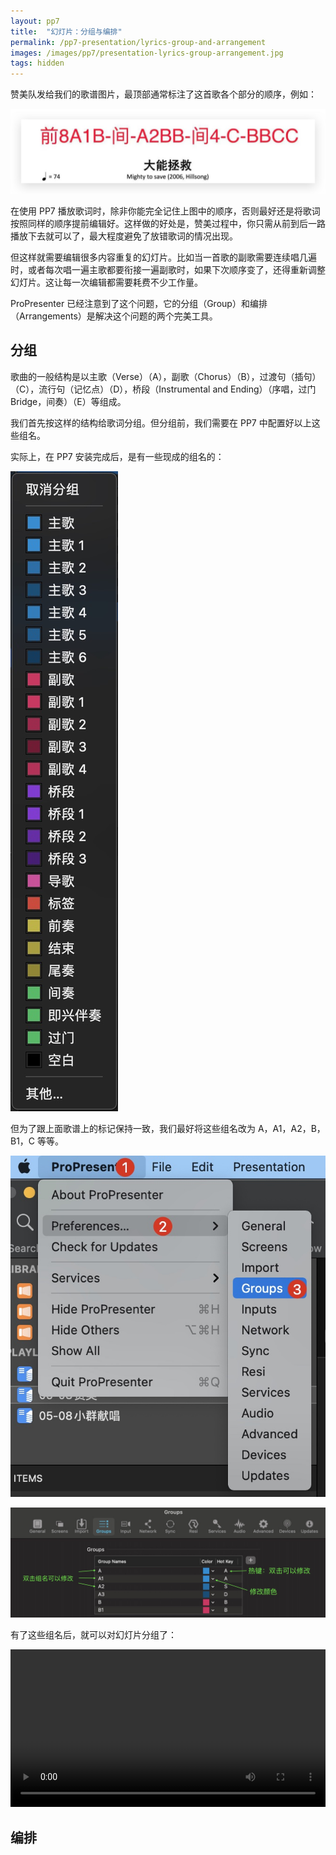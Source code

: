 ```yaml
---
layout: pp7
title:  "幻灯片：分组与编排"
permalink: /pp7-presentation/lyrics-group-and-arrangement
images: /images/pp7/presentation-lyrics-group-arrangement.jpg
tags: hidden
---
```


赞美队发给我们的歌谱图片，最顶部通常标注了这首歌各个部分的顺序，例如：

![](/images/pp7/presentation-lyrics-notation.jpg)

在使用 PP7 播放歌词时，除非你能完全记住上图中的顺序，否则最好还是将歌词按照同样的顺序提前编辑好。这样做的好处是，赞美过程中，你只需从前到后一路播放下去就可以了，最大程度避免了放错歌词的情况出现。

但这样就需要编辑很多内容重复的幻灯片。比如当一首歌的副歌需要连续唱几遍时，或者每次唱一遍主歌都要衔接一遍副歌时，如果下次顺序变了，还得重新调整幻灯片。这让每一次编辑都需要耗费不少工作量。

ProPresenter 已经注意到了这个问题，它的分组（Group）和编排（Arrangements）是解决这个问题的两个完美工具。



## 分组

歌曲的一般结构是以主歌（Verse）（A），副歌（Chorus）（B），过渡句（插句）（C），流行句（记忆点）（D），桥段（Instrumental and Ending）（序唱，过门 Bridge，间奏）（E）等组成。

我们首先按这样的结构给歌词分组。但分组前，我们需要在 PP7 中配置好以上这些组名。

实际上，在 PP7 安装完成后，是有一些现成的组名的：

![](/images/pp7/presentation-lyrics-default-group.png)

但为了跟上面歌谱上的标记保持一致，我们最好将这些组名改为 A，A1，A2，B，B1，C 等等。

![](/images/pp7/presentation-lyrics-groups.jpg)

![](/images/pp7/presentation-lyrics-groups-edit.jpg)

有了这些组名后，就可以对幻灯片分组了：

<video width="100%" controls>
  <source src="{{ site.baseurl }}/videos/presentation-lyrics-groups.mp4" type="video/mp4">
</video>



## 编排

